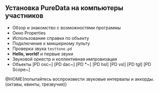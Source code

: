 ## Установка PureData на компьютеры участников

- Обзор и знакомство с возможностями программы
- Окно Properties
- Использование справки по объекту
- Подключение к микшерному пульту
- Проверка звука ``testtone.pd``
- **Hello, world!** и первые звуки
- Звуковой оркестр и коллективная импровизация
- Объекты [PD osc~] [PD dac~] [PD *~] [PD hsl] [PD vsl] [PD tgl] [PD Scope~]

@HOME{попытайтесь воспроизвести звуковые интервалы и аккорды. (октавы, квинты, трезвучия)}
